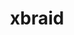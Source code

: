 ---
title: "xbraid"
layout: cache
categories: [package, develop]
meta: {"compilers": ["gcc@7.5.0"], "num_specs": 4, "num_specs_by_stack": {"radiuss": 4, "root": 4}, "oss": ["ubuntu18.04"], "platforms": ["linux"], "stacks": ["radiuss", "root"], "targets": ["x86_64_v3"], "versions": ["3.1.0"]}
spec_details: [{"compiler": "gcc@7.5.0", "hash": "7rqc3gswhjainiskc4slchoq3y2d4plr", "os": "ubuntu18.04", "platform": "linux", "size": "-", "stacks": ["radiuss", "root"], "target": "x86_64_v3", "variants": ["build_system=makefile"], "versions": ["3.1.0"]}, {"compiler": "gcc@7.5.0", "hash": "ayqnbj44mnhbemp3lrqontj6xnt2kzpo", "os": "ubuntu18.04", "platform": "linux", "size": "-", "stacks": ["radiuss", "root"], "target": "x86_64_v3", "variants": ["build_system=makefile"], "versions": ["3.1.0"]}, {"compiler": "gcc@7.5.0", "hash": "d3iss6vqaz5zwbk6ztgrhg4dneuseqzl", "os": "ubuntu18.04", "platform": "linux", "size": "-", "stacks": ["radiuss", "root"], "target": "x86_64_v3", "variants": ["build_system=makefile"], "versions": ["3.1.0"]}, {"compiler": "gcc@7.5.0", "hash": "i5wqh6ijzc47xicwxtdialylr2p3gzvu", "os": "ubuntu18.04", "platform": "linux", "size": "-", "stacks": ["radiuss", "root"], "target": "x86_64_v3", "variants": ["build_system=makefile"], "versions": ["3.1.0"]}]
---
